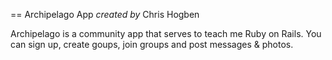== Archipelago App
*created by* Chris Hogben

Archipelago is a community app that serves to teach me Ruby on Rails. You can sign up, create goups, join groups and post messages & photos.


